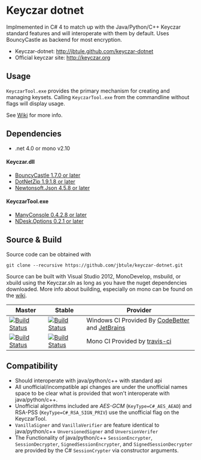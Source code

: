 # Keyczar dotnet 
Implmemented in C# 4 to match up with the Java/Python/C++ Keyczar standard features
and will interoperate with them by default. Uses BouncyCastle as backend for most encryption.

 - Keyczar-dotnet: http://jbtule.github.com/keyczar-dotnet
 - Official keyczar site: http://keyczar.org

## Usage 

`KeyczarTool.exe` provides the primary mechanism for creating and managing keysets.
Calling `KeyczarTool.exe` from the commandline without flags will display usage.

See [Wiki](http://github.com/jbtule/keyczar-dotnet/wiki) for more info.

## Dependencies

 - .net 4.0 or mono v2.10

#### Keyczar.dll 

 - [BouncyCastle 1.7.0 or later](http://www.bouncycastle.org/csharp/)
 - [DotNetZip 1.9.1.8 or later](http://dotnetzip.codeplex.com/)
 - [Newtonsoft.Json 4.5.8 or later](http://json.codeplex.com/)

#### KeyczarTool.exe

 - [ManyConsole 0.4.2.8 or later](https://github.com/fschwiet/ManyConsole)
 - [NDesk.Options 0.2.1 or later](http://www.ndesk.org/Options)
 
## Source & Build

Source code can be obtained with

    git clone --recursive https://github.com/jbtule/keyczar-dotnet.git

Source can be built with Visual Studio 2012, MonoDevelop, msbuild, or xbuild using the Keyczar.sln as long as you have the nuget dependencies downloaded. More info about building, especially on mono can be found on the [wiki](https://github.com/jbtule/keyczar-dotnet/wiki/Building%20or%20Testing%20Keyczar%20dotnet%20in%20Depth).

Master | Stable | Provider
------ | ------ | --------
[![Build Status][WinImgMaster]][WinLinkMaster] | [![Build Status][WinImgStable]][WinLinkStable] | Windows CI Provided By [CodeBetter][] and [JetBrains][] 
[![Build Status][MonoImgMaster]][MonoLinkMaster] | [![Build Status][MonoImgStable]][MonoLinkStable] | Mono CI Provided by [travis-ci][] 

[WinImgMaster]:http://teamcity.codebetter.com/app/rest/builds/buildType:\(id:bt922\)/statusIcon
[WinLinkMaster]:http://teamcity.codebetter.com/viewLog.html?buildTypeId=bt922&buildId=lastFinished&guest=1
[MonoImgMaster]:https://travis-ci.org/jbtule/keyczar-dotnet.png?branch=master
[MonoLinkMaster]:https://travis-ci.org/jbtule/keyczar-dotnet
[WinImgStable]:http://teamcity.codebetter.com/app/rest/builds/buildType:\(id:bt933\)/statusIcon
[WinLinkStable]:http://teamcity.codebetter.com/viewLog.html?buildTypeId=bt933&buildId=lastFinished&guest=1
[MonoImgStable]:https://travis-ci.org/jbtule/keyczar-dotnet.png?branch=stable
[MonoLinkStable]:https://travis-ci.org/jbtule/keyczar-dotnet


[JetBrains]:http://www.jetbrains.com/
[CodeBetter]:http://codebetter.com/
[travis-ci]:https://travis-ci.org/


## Compatibility

 - Should interoperate with java/python/c++ with standard api
 - All unofficial/incompatible api changes are under the unofficial names space to be clear what is provided that won't interoperate with java/python/c++.
 - Unofficial algorithms included are *AES-GCM* (`KeyType=C#_AES_AEAD`) and RSA-PSS (`KeyType=C#_RSA_SIGN_PRIV`) use the unofficial flag on the KeyczarTool.
 - `VanillaSigner` and `VanillaVerifier` are feature identical to java/python/c++ `UnversionedSigner` and `UnversionVerifer`
 - The Functionality of java/python/c++ `SessionEncrypter`, `SessionDecrypter`, `SignedSessionEncrypter`, and `SignedSessionDecrypter` are provided by the C# `SessionCrypter` via constructor arguments.


